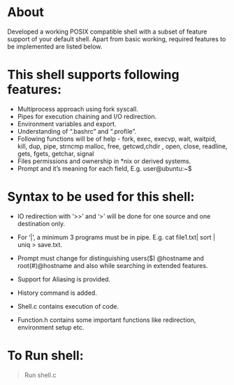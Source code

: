 # About
Developed a working POSIX compatible shell with a subset of feature support of your default shell. Apart from basic working, required features to be implemented are listed below.

# This shell supports following features:
* Multiprocess approach using fork syscall.
* Pipes for execution chaining and I/O redirection.
* Environment variables and export.
* Understanding of “.bashrc” and “.profile”.
* Following functions will be of help - fork, exec, execvp, wait, waitpid, kill, dup, pipe, strncmp
   malloc, free, getcwd,chdir , open, close, readline, gets, fgets, getchar, signal
* Files permissions and ownership in *nix or derived systems.
* Prompt and it’s meaning for each field, E.g. user@ubuntu:~$

# Syntax to be used for this shell:
* IO redirection with ‘>>’ and ‘>’ will be done for one source and one destination only.

* For ‘|’, a minimum 3 programs must be in pipe. E.g. cat file1.txt| sort | uniq > save.txt.

* Prompt must change for distinguishing users($) @hostname and root(#)@hostname and also while searching in extended features.

* Support for Aliasing is provided.

* History command is added.

* Shell.c contains execution of code.

* Function.h contains some important functions like redirection, environment setup etc.

# To Run shell:
> Run shell.c

